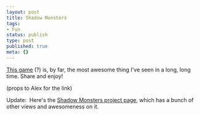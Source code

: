 ```yaml
---
layout: post
title: Shadow Monsters
tags:
- Fun
status: publish
type: post
published: true
meta: {}
---
```

<a href="http://gizmodo.com/gadgets/shadow/shadow-monsters-give-your-shadows-some-life-297724.php?autoplay=true">This game</a> (?) is, by far, the most awesome thing I've seen in a long, long time.  Share and enjoy!

(props to Alex for the link)

Update:  Here's the <a href="http://www.worthersoriginal.com/viki/#page=shadowmonsters">Shadow Monsters project page</a>, which has a bunch of other views and awesomeness on it.
